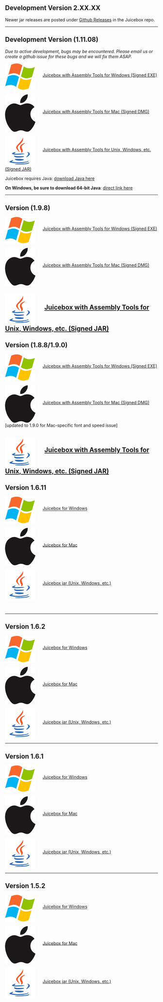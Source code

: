 ## Development Version 2.XX.XX

Newer jar releases are posted under [Github Releases](https://github.com/aidenlab/Juicebox/releases) in the Juicebox repo.

----
## Development Version (1.11.08)

*Due to active development, bugs may be encountered. Please email us or create a github issue for these bugs and we will fix them ASAP.*


<a href="https://s3.amazonaws.com/hicfiles.tc4ga.com/public/Juicebox/Juicebox_1.11.08.exe"><img src="https://raw.githubusercontent.com/aidenlab/welcome-images/main/juicebox.images/winlogo.png" width=100 align="middle"/></a>&nbsp;&nbsp;&nbsp;&nbsp;&nbsp;&nbsp;<a href="https://s3.amazonaws.com/hicfiles.tc4ga.com/public/Juicebox/Juicebox_1.11.08.exe">Juicebox with Assembly Tools for Windows (Signed EXE)</a>

<a href="https://s3.amazonaws.com/hicfiles.tc4ga.com/public/Juicebox/Juicebox_1.11.08.dmg"><img src="https://raw.githubusercontent.com/aidenlab/welcome-images/main/juicebox.images/maclogo.png" width=100 align="middle"/></a>&nbsp;&nbsp;&nbsp;&nbsp;&nbsp;&nbsp;<a href="https://s3.amazonaws.com/hicfiles.tc4ga.com/public/Juicebox/Juicebox_1.11.08.dmg">Juicebox with Assembly Tools for Mac (Signed DMG)</a>

<a href="https://s3.amazonaws.com/hicfiles.tc4ga.com/public/Juicebox/Juicebox_1.11.08.jar"><img src="https://raw.githubusercontent.com/aidenlab/welcome-images/main/juicebox.images/javalogo.png" width=100 align="middle"/></a>&nbsp;&nbsp;&nbsp;&nbsp;&nbsp;&nbsp;<a href="https://s3.amazonaws.com/hicfiles.tc4ga.com/public/Juicebox/Juicebox_1.11.08.jar">Juicebox with Assembly Tools for Unix, Windows, etc. (Signed JAR)</a>

Juicebox requires Java: [download Java here](https://java.com/en/download/)

**On Windows, be sure to download 64-bit Java**: [direct link here](http://javadl.oracle.com/webapps/download/AutoDL?BundleId=218833_e9e7ea248e2c4826b92b3f075a80e441)

----
##  Version (1.9.8)

<a href="http://hicfiles.tc4ga.com.s3.amazonaws.com/public/Juicebox/Juicebox_1.9.8.exe"><img src="https://raw.githubusercontent.com/aidenlab/welcome-images/main/juicebox.images/winlogo.png" width=100 align="middle"/></a>&nbsp;&nbsp;&nbsp;&nbsp;&nbsp;&nbsp;<a href="http://hicfiles.tc4ga.com.s3.amazonaws.com/public/Juicebox/Juicebox_1.9.8.exe">Juicebox with Assembly Tools for Windows (Signed EXE)</a>

<a href="http://hicfiles.tc4ga.com.s3.amazonaws.com/public/Juicebox/Juicebox_1.9.8.dmg"><img src="https://raw.githubusercontent.com/aidenlab/welcome-images/main/juicebox.images/maclogo.png" width=100 align="middle"/></a>&nbsp;&nbsp;&nbsp;&nbsp;&nbsp;&nbsp;<a href="http://hicfiles.tc4ga.com.s3.amazonaws.com/public/Juicebox/Juicebox_1.9.8.dmg">Juicebox with Assembly Tools for Mac (Signed DMG)</a>

<a href="http://hicfiles.tc4ga.com.s3.amazonaws.com/public/Juicebox/Juicebox_1.9.8.jar"><img src="https://raw.githubusercontent.com/aidenlab/welcome-images/main/juicebox.images/javalogo.png" width=100 align="middle"/></a>&nbsp;&nbsp;&nbsp;&nbsp;&nbsp;&nbsp;<a href="http://hicfiles.tc4ga.com.s3.amazonaws.com/public/Juicebox/Juicebox_1.9.8.jar">Juicebox with Assembly Tools for Unix, Windows, etc. (Signed JAR)</a>
<br>
----
## Version (1.8.8/1.9.0)

<a href="https://s3.amazonaws.com/hicfiles.tc4ga.com/public/juicebox/Juicebox_1.8.8.exe"><img src="https://raw.githubusercontent.com/aidenlab/welcome-images/main/juicebox.images/winlogo.png" width=100 align="middle"/></a>&nbsp;&nbsp;&nbsp;&nbsp;&nbsp;&nbsp;<a href="https://s3.amazonaws.com/hicfiles.tc4ga.com/public/juicebox/Juicebox_1.8.8.exe">Juicebox with Assembly Tools for Windows (Signed EXE)</a>

<a href="https://s3.amazonaws.com/hicfiles.tc4ga.com/public/juicebox/Juicebox_1.9.0.dmg"><img src="https://raw.githubusercontent.com/aidenlab/welcome-images/main/juicebox.images/maclogo.png" width=100 align="middle"/></a>&nbsp;&nbsp;&nbsp;&nbsp;&nbsp;&nbsp;<a href="https://s3.amazonaws.com/hicfiles.tc4ga.com/public/juicebox/Juicebox_1.9.0.dmg">Juicebox with Assembly Tools for Mac (Signed DMG)</a> [updated to 1.9.0 for Mac-specific font and speed issue]

<a href="https://s3.amazonaws.com/hicfiles.tc4ga.com/public/juicebox/Juicebox_1.8.8.jar"><img src="https://raw.githubusercontent.com/aidenlab/welcome-images/main/juicebox.images/javalogo.png" width=100 align="middle"/></a>&nbsp;&nbsp;&nbsp;&nbsp;&nbsp;&nbsp;<a href="https://s3.amazonaws.com/hicfiles.tc4ga.com/public/juicebox/Juicebox_1.8.8.jar">Juicebox with Assembly Tools for Unix, Windows, etc. (Signed JAR)</a>
<br>
----

## Version 1.6.11

<a href="http://hicfiles.tc4ga.com.s3.amazonaws.com/public/juicebox/Juicebox.1.6.11.exe"><img src="https://raw.githubusercontent.com/aidenlab/welcome-images/main/juicebox.images/winlogo.png" width=100 align="middle"/></a>&nbsp;&nbsp;&nbsp;&nbsp;&nbsp;&nbsp;<a href="http://hicfiles.tc4ga.com.s3.amazonaws.com/public/juicebox/Juicebox.1.6.11.exe">Juicebox for Windows</a>

<a href="http://hicfiles.tc4ga.com.s3.amazonaws.com/public/juicebox/Juicebox.1.6.11.dmg"><img src="https://raw.githubusercontent.com/aidenlab/welcome-images/main/juicebox.images/maclogo.png" width=100 align="middle"/></a>&nbsp;&nbsp;&nbsp;&nbsp;&nbsp;&nbsp;<a href="http://hicfiles.tc4ga.com.s3.amazonaws.com/public/juicebox/Juicebox.1.6.11.dmg">Juicebox for Mac</a>

<a href="http://hicfiles.tc4ga.com.s3.amazonaws.com/public/juicebox/Juicebox.1.6.11.jar"><img src="https://raw.githubusercontent.com/aidenlab/welcome-images/main/juicebox.images/javalogo.png" width=100 align="middle"/></a>&nbsp;&nbsp;&nbsp;&nbsp;&nbsp;&nbsp;<a href="http://hicfiles.tc4ga.com.s3.amazonaws.com/public/juicebox/Juicebox.1.6.11.jar">Juicebox jar (Unix, Windows, etc.)</a>

<br>

----

## Version 1.6.2

<a href="https://s3.amazonaws.com/hicfiles.tc4ga.com/public/juicebox/Juicebox.1.6.2.exe"><img src="https://raw.githubusercontent.com/aidenlab/welcome-images/main/juicebox.images/winlogo.png" width=100 align="middle"/></a>&nbsp;&nbsp;&nbsp;&nbsp;&nbsp;&nbsp;<a href="https://s3.amazonaws.com/hicfiles.tc4ga.com/public/juicebox/Juicebox.1.6.2.exe">Juicebox for Windows</a>

<a href="https://s3.amazonaws.com/hicfiles.tc4ga.com/public/juicebox/Juicebox.1.6.2.dmg"><img src="https://raw.githubusercontent.com/aidenlab/welcome-images/main/juicebox.images/maclogo.png" width=100 align="middle"/></a>&nbsp;&nbsp;&nbsp;&nbsp;&nbsp;&nbsp;<a href="https://s3.amazonaws.com/hicfiles.tc4ga.com/public/juicebox/Juicebox.1.6.2.dmg">Juicebox for Mac</a>

<a href="https://s3.amazonaws.com/hicfiles.tc4ga.com/public/juicebox/Juicebox.1.6.2.jar"><img src="https://raw.githubusercontent.com/aidenlab/welcome-images/main/juicebox.images/javalogo.png" width=100 align="middle"/></a>&nbsp;&nbsp;&nbsp;&nbsp;&nbsp;&nbsp;<a href="https://s3.amazonaws.com/hicfiles.tc4ga.com/public/juicebox/Juicebox.1.6.2.jar">Juicebox jar (Unix, Windows, etc.)</a>

----
## Version 1.6.1

<a href="https://s3.amazonaws.com/hicfiles.tc4ga.com/public/juicebox/Juicebox.1.6.1.exe"><img src="https://raw.githubusercontent.com/aidenlab/welcome-images/main/juicebox.images/winlogo.png" width=100 align="middle"/></a>&nbsp;&nbsp;&nbsp;&nbsp;&nbsp;&nbsp;<a href="https://s3.amazonaws.com/hicfiles.tc4ga.com/public/juicebox/Juicebox.1.6.1.exe">Juicebox for Windows</a>

<a href="https://s3.amazonaws.com/hicfiles.tc4ga.com/public/juicebox/Juicebox.1.6.1.dmg"><img src="https://raw.githubusercontent.com/aidenlab/welcome-images/main/juicebox.images/maclogo.png" width=100 align="middle"/></a>&nbsp;&nbsp;&nbsp;&nbsp;&nbsp;&nbsp;<a href="https://s3.amazonaws.com/hicfiles.tc4ga.com/public/juicebox/Juicebox.1.6.1.dmg">Juicebox for Mac</a>

<a href="https://s3.amazonaws.com/hicfiles.tc4ga.com/public/juicebox/Juicebox.1.6.1.jar"><img src="https://raw.githubusercontent.com/aidenlab/welcome-images/main/juicebox.images/javalogo.png" width=100 align="middle"/></a>&nbsp;&nbsp;&nbsp;&nbsp;&nbsp;&nbsp;<a href="https://s3.amazonaws.com/hicfiles.tc4ga.com/public/juicebox/Juicebox.1.6.1.jar">Juicebox jar (Unix, Windows, etc.)</a>

----
## Version 1.5.2

<a href="https://s3.amazonaws.com/hicfiles.tc4ga.com/public/juicebox/Juicebox.exe"><img src="https://raw.githubusercontent.com/aidenlab/welcome-images/main/juicebox.images/winlogo.png" width=100 align="middle"/></a>&nbsp;&nbsp;&nbsp;&nbsp;&nbsp;&nbsp;<a href="https://s3.amazonaws.com/hicfiles.tc4ga.com/public/juicebox/Juicebox.exe">Juicebox for Windows</a>

<a href="https://s3.amazonaws.com/hicfiles.tc4ga.com/public/juicebox/Juicebox.dmg"><img src="https://raw.githubusercontent.com/aidenlab/welcome-images/main/juicebox.images/maclogo.png" width=100 align="middle"/></a>&nbsp;&nbsp;&nbsp;&nbsp;&nbsp;&nbsp;<a href="https://s3.amazonaws.com/hicfiles.tc4ga.com/public/juicebox/Juicebox.dmg">Juicebox for Mac</a>

<a href="https://s3.amazonaws.com/hicfiles.tc4ga.com/public/juicebox/Juicebox.jar"><img src="https://raw.githubusercontent.com/aidenlab/welcome-images/main/juicebox.images/javalogo.png" width=100 align="middle"/></a>&nbsp;&nbsp;&nbsp;&nbsp;&nbsp;&nbsp;<a href="https://s3.amazonaws.com/hicfiles.tc4ga.com/public/juicebox/Juicebox.jar">Juicebox jar (Unix, Windows, etc.)</a>
